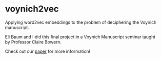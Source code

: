 # voynich2vec
Applying word2vec embeddings to the problem of deciphering the Voynich manuscript.

Eli Baum and I did this final project in a Voynich Manuscript seminar taught by Professor Claire Bowern.

Check out our [paper](https://lambdaviking.com/post/word2vec-analysis-of-the-voynich-manuscript/voynich2vec.pdf) for more information!
